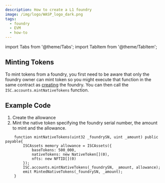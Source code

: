 ```yaml
---
description: How to create a L1 foundry
image: /img/logo/WASP_logo_dark.png
tags:
  - foundry
  - EVM
  - how-to
---
```



import Tabs from '@theme/Tabs';
import TabItem from '@theme/TabItem';

## Minting Tokens

To mint tokens from a foundry, you first need to be aware that only the foundry owner can mint token so you might execute that function 
in the same contract as [creating](./create-foundry.md) the foundry. You can then call the `ISC.accounts.mintNativeTokens` function.

## Example Code

1. Create the allowance
2. Mint the native token specifying the foundry serial number, the amount to mint and the allowance.

```solidity
    function mintNativeTokens(uint32 _foundrySN, uint _amount) public payable{
        ISCAssets memory allowance = ISCAssets({
            baseTokens: 500_000,
            nativeTokens: new NativeToken[](0),
            nfts: new NFTID[](0)
        });
        ISC.accounts.mintNativeTokens(_foundrySN, _amount, allowance);
        emit MintedNativeTokens(_foundrySN, _amount);
    }
```
